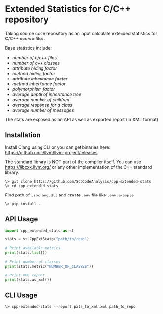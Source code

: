 # Extended Statistics for C/C++ repository

Taking source code repository as an input calculate extended statistics for C/C++ source files.  

Base statistics include:
- _number of c/c++ files_
- _number of c++ classes_
- _attribute hiding factor_
- _method hiding factor_
- _attribute inheritance factor_
- _method inheritance factor_
- _polymorphism factor_
- _average depth of inheritance tree_
- _average number of children_
- _average response for a class_
- _average number of messages_

The stats are exposed as an API as well as exported report (in XML format)

## Installation

Install Clang using CLI or you can get binaries here: https://github.com/llvm/llvm-project/releases.

The standard library is NOT part of the compiler itself. You can use https://libcxx.llvm.org/ or any other implementation of the C++ standard library.

```shell
\> git clone https://github.com/SctCodeAnalysis/cpp-extended-stats
\> cd cpp-extended-stats
```

Find path of `libclang.dll` and create `.env` file like `.env.example`

```shell
\> pip install .
```

## API Usage

```python
import cpp_extended_stats as st

stats = st.CppExtStats("path/to/repo")

# Print available metrics
print(stats.list())

# Print number of classes
print(stats.metric("NUMBER_OF_CLASSES"))

# Print XML report
print(stats.as_xml())
```

## CLI Usage

```shell
\> cpp-extended-stats --report path_to_xml.xml path_to_repo
```
